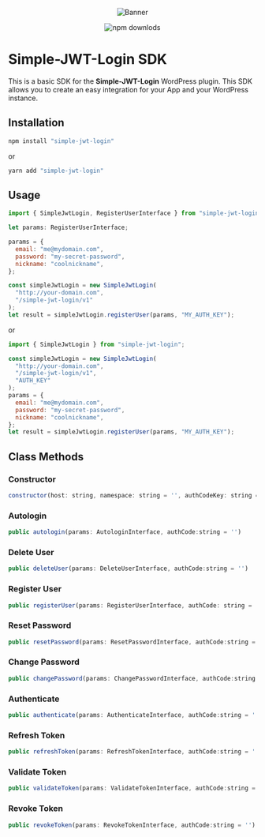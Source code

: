 <p align="center">
    <img src="https://ps.w.org/simple-jwt-login/assets/banner-772x250.png?rev=2106097" alt="Banner"/>
</p>
<p align="center">
   <img src="https://img.shields.io/npm/dt/simple-jwt-login" alt="npm downlods" />
</p>

# Simple-JWT-Login SDK

This is a basic SDK for the **Simple-JWT-Login** WordPress plugin. This SDK allows you to create an easy integration for your App and your WordPress instance.

## Installation

```bash
npm install "simple-jwt-login"
```

or

```bash
yarn add "simple-jwt-login"
```

## Usage

```js
import { SimpleJwtLogin, RegisterUserInterface } from "simple-jwt-login";

let params: RegisterUserInterface;

params = {
  email: "me@mydomain.com",
  password: "my-secret-password",
  nickname: "coolnickname",
};

const simpleJwtLogin = new SimpleJwtLogin(
  "http://your-domain.com",
  "/simple-jwt-login/v1"
);
let result = simpleJwtLogin.registerUser(params, "MY_AUTH_KEY");
```

or

```js
import { SimpleJwtLogin } from "simple-jwt-login";

const simpleJwtLogin = new SimpleJwtLogin(
  "http://your-domain.com",
  "/simple-jwt-login/v1",
  "AUTH_KEY"
);
params = {
  email: "me@mydomain.com",
  password: "my-secret-password",
  nickname: "coolnickname",
};
let result = simpleJwtLogin.registerUser(params, "MY_AUTH_KEY");
```

## Class Methods

### Constructor

```js
constructor(host: string, namespace: string = '', authCodeKey: string = '')
```

### Autologin

```js
public autologin(params: AutologinInterface, authCode:string = '')
```

### Delete User

```js
public deleteUser(params: DeleteUserInterface, authCode:string = '')
```

### Register User

```js
public registerUser(params: RegisterUserInterface, authCode: string = '')
```

### Reset Password

```js
public resetPassword(params: ResetPasswordInterface, authCode:string = '')
```

### Change Password

```js
public changePassword(params: ChangePasswordInterface, authCode:string = '')
```

### Authenticate

```js
public authenticate(params: AuthenticateInterface, authCode:string = '')
```

### Refresh Token

```js
public refreshToken(params: RefreshTokenInterface, authCode:string = '')
```

### Validate Token

```js
public validateToken(params: ValidateTokenInterface, authCode:string = '')
```

### Revoke Token

```js
public revokeToken(params: RevokeTokenInterface, authCode:string = '')
```
